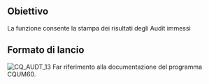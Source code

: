 ## Obiettivo
La funzione consente la stampa dei risultati degli Audit immessi

## Formato di lancio

![CQ_AUDT_13](http://doc.smeup.com/immagini/MBDOC_OGG-P_CQUS70/CQ_AUDT_13.png)
Far riferimento alla documentazione del programma CQUM60.
